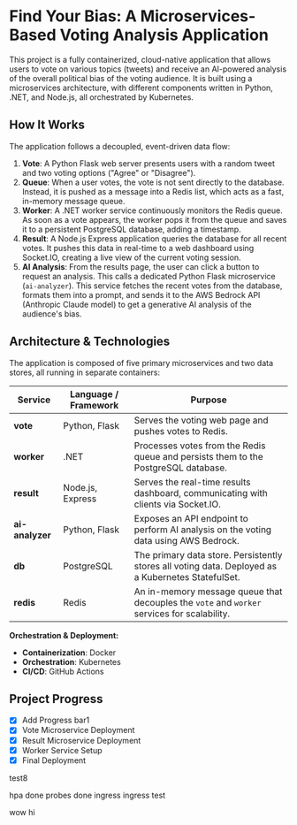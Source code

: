 # Find Your Bias: A Microservices-Based Voting Analysis Application

This project is a fully containerized, cloud-native application that allows users to vote on various topics (tweets) and receive an AI-powered analysis of the overall political bias of the voting audience. It is built using a microservices architecture, with different components written in Python, .NET, and Node.js, all orchestrated by Kubernetes.

## How It Works

The application follows a decoupled, event-driven data flow:

1.  **Vote**: A Python Flask web server presents users with a random tweet and two voting options ("Agree" or "Disagree").
2.  **Queue**: When a user votes, the vote is not sent directly to the database. Instead, it is pushed as a message into a Redis list, which acts as a fast, in-memory message queue.
3.  **Worker**: A .NET worker service continuously monitors the Redis queue. As soon as a vote appears, the worker pops it from the queue and saves it to a persistent PostgreSQL database, adding a timestamp.
4.  **Result**: A Node.js Express application queries the database for all recent votes. It pushes this data in real-time to a web dashboard using Socket.IO, creating a live view of the current voting session.
5.  **AI Analysis**: From the results page, the user can click a button to request an analysis. This calls a dedicated Python Flask microservice (`ai-analyzer`). This service fetches the recent votes from the database, formats them into a prompt, and sends it to the AWS Bedrock API (Anthropic Claude model) to get a generative AI analysis of the audience's bias.

## Architecture & Technologies

The application is composed of five primary microservices and two data stores, all running in separate containers:

| Service       | Language / Framework | Purpose                                                                                             |
|---------------|----------------------|-----------------------------------------------------------------------------------------------------|
| **vote**      | Python, Flask        | Serves the voting web page and pushes votes to Redis.                                               |
| **worker**    | .NET                 | Processes votes from the Redis queue and persists them to the PostgreSQL database.                  |
| **result**    | Node.js, Express     | Serves the real-time results dashboard, communicating with clients via Socket.IO.                   |
| **ai-analyzer**| Python, Flask        | Exposes an API endpoint to perform AI analysis on the voting data using AWS Bedrock.                |
| **db**        | PostgreSQL           | The primary data store. Persistently stores all voting data. Deployed as a Kubernetes StatefulSet. |
| **redis**     | Redis                | An in-memory message queue that decouples the `vote` and `worker` services for scalability.         |

**Orchestration & Deployment:**
- **Containerization**: Docker
- **Orchestration**: Kubernetes
- **CI/CD**: GitHub Actions

## Project Progress
- [x] Add Progress bar1
- [x] Vote Microservice Deployment
- [x] Result Microservice Deployment
- [x] Worker Service Setup
- [x] Final Deployment 

test8

hpa done
probes done
ingress
ingress test

wow
hi